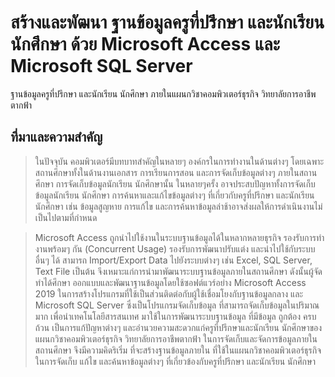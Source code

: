 # สร้างและพัฒนา ฐานข้อมูลครูที่ปรึกษา และนักเรียน นักศึกษา ด้วย Microsoft Access และ Microsoft SQL Server
ฐานข้อมูลครูที่ปรึกษา และนักเรียน นักศึกษา ภายในแผนกวิชาคอมพิวเตอร์ธุรกิจ วิทยาลัยการอาชีพตากฟ้า

## ที่มาและความสำคัญ
>  ในปัจจุบัน คอมพิวเตอร์มีบทบาทสำคัญในหลายๆ องค์กรในการทำงานในด้านต่างๆ โดยเฉพาะสถานศึกษาทั้งในด้านงานเอกสาร การเรียนการสอน และการจัดเก็บข้อมูลต่างๆ ภายในสถานศึกษา     การจัดเก็บข้อมูลนักเรียน นักศึกษานั้น ในหลายๆครั้ง อาจประสบปัญหาทั้งการจัดเก็บข้อมูลนักเรียน นักศึกษา การค้นหาและแก้ไขข้อมูลต่างๆ ที่เกี่ยวกับครูที่ปรึกษา และนักเรียน นักศึกษา เช่น ข้อมูลสูญหาย การแก้ไข และการค้นหาข้อมูลล่าช้าอาจส่งผลให้การดำเนินงานไม่เป็นไปตามที่กำหนด


>	Microsoft Access ถูกนำไปใช้งานในระบบฐานข้อมูลได้ในหลากหลายธุรกิจ รองรับการทำงานพร้อมๆ กัน (Concurrent Usage) รองรับการพัฒนาปรับแต่ง และนำไปใช้กับระบบอื่นๆ ได้ สามารถ Import/Export Data ไปยังระบบต่างๆ เช่น Excel, SQL Server, Text File เป็นต้น จึงเหมาะแก่การนำมาพัฒนาระบบฐานข้อมูลภายในสถานศึกษา
ดังนั้นผู้จัดทำได้ศึกษา ออกแบบและพัฒนาฐานข้อมูลโดยใช้ซอฟต์แวร์อย่าง Microsoft Access 2019 ในการสร้างโปรแกรมที่ใช้เป็นส่วนติดต่อกับผู้ใช้เชื่อมโยงกับฐานข้อมูลกลาง และ Microsoft SQL Server ซึ่งเป็นโปรแกรมจัดเก็บข้อมูล ที่สามารถจัดเก็บข้อมูลในปริมาณมาก เพื่อนำเทคโนโลยีสารสนเทศ มาใช้ในการพัฒนาระบบฐานข้อมูล ที่มีข้อมูล ถูกต้อง ครบถ้วน เป็นการแก้ปัญหาต่างๆ และอำนวยความสะดวกแก่ครูที่ปรึกษาและนักเรียน นักศึกษาของแผนกวิชาคอมพิวเตอร์ธุรกิจ วิทยาลัยการอาชีพตากฟ้า ในการจัดเก็บและจัดการข้อมูลภายในสถานศึกษา จึงมีความคิดริเริ่ม ที่จะสร้างฐานข้อมูลภายใน ที่ใช้ในแผนกวิชาคอมพิวเตอร์ธุรกิจ ในการจัดเก็บ แก้ไข และค้นหาข้อมูลต่างๆ ที่เกี่ยวข้องกับครูที่ปรึกษา และนักเรียน นักศึกษา 
